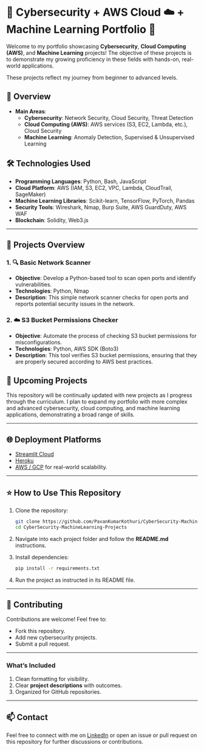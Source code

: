 # **🔐 Cybersecurity + AWS Cloud ☁️ + Machine Learning Portfolio 🚀**

Welcome to my portfolio showcasing **Cybersecurity**, **Cloud Computing (AWS)**, and **Machine Learning** projects! The objective of these projects is to demonstrate my growing proficiency in these fields with hands-on, real-world applications. 

These projects reflect my journey from beginner to advanced levels.

## **📅 Overview**

- **Main Areas**:  
  - **Cybersecurity**: Network Security, Cloud Security, Threat Detection  
  - **Cloud Computing (AWS)**: AWS services (S3, EC2, Lambda, etc.), Cloud Security  
  - **Machine Learning**: Anomaly Detection, Supervised & Unsupervised Learning

## **🛠️ Technologies Used**

- **Programming Languages**: Python, Bash, JavaScript  
- **Cloud Platform**: AWS (IAM, S3, EC2, VPC, Lambda, CloudTrail, SageMaker)  
- **Machine Learning Libraries**: Scikit-learn, TensorFlow, PyTorch, Pandas  
- **Security Tools**: Wireshark, Nmap, Burp Suite, AWS GuardDuty, AWS WAF  
- **Blockchain**: Solidity, Web3.js

---

## **🚀 Projects Overview**

### 1. **🔍 Basic Network Scanner**
   - **Objective**: Develop a Python-based tool to scan open ports and identify vulnerabilities.  
   - **Technologies**: Python, Nmap  
   - **Description**: This simple network scanner checks for open ports and reports potential security issues in the network.  

### 2. **☁️ S3 Bucket Permissions Checker**
   - **Objective**: Automate the process of checking S3 bucket permissions for misconfigurations.  
   - **Technologies**: Python, AWS SDK (Boto3)  
   - **Description**: This tool verifies S3 bucket permissions, ensuring that they are properly secured according to AWS best practices.

## **🔮 Upcoming Projects**

This repository will be continually updated with new projects as I progress through the curriculum. I plan to expand my portfolio with more complex and advanced cybersecurity, cloud computing, and machine learning applications, demonstrating a broad range of skills.

---

## 🌐 **Deployment Platforms**  
- [Streamlit Cloud](https://streamlit.io/cloud)  
- [Heroku](https://www.heroku.com)  
- [AWS / GCP](https://aws.amazon.com) for real-world scalability.  

---

## ⭐ **How to Use This Repository**  
1. Clone the repository:  
   ```bash
   git clone https://github.com/PavanKumarKothuri/CyberSecurity-MachineLearning-Projects.git
   cd CyberSecurity-MachineLearning-Projects
   ```  

2. Navigate into each project folder and follow the **README.md** instructions.  

3. Install dependencies:  
   ```bash
   pip install -r requirements.txt
   ```  

4. Run the project as instructed in its README file.  

---

## 🤝 **Contributing**  
Contributions are welcome! Feel free to:  
- Fork this repository.  
- Add new cybersecurity projects.  
- Submit a pull request.  

---

### **What’s Included**  
1. Clean formatting for visibility.  
2. Clear **project descriptions** with outcomes.  
3. Organized for GitHub repositories.  

---

## **📫 Contact**

Feel free to connect with me on [LinkedIn](https://www.linkedin.com/in/iamkpk) or open an issue or pull request on this repository for further discussions or contributions.

